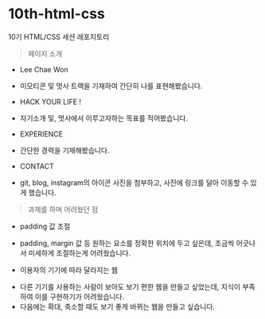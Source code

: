 # 10th-html-css
10기 HTML/CSS 세션 레포지토리
> 페이지 소개 
* Lee Chae Won
- 미모티콘 및 멋사 트랙을 기재하여 간단히 나를 표현해봤습니다. 
* HACK YOUR LIFE ! 
- 자기소개 및, 멋사에서 이루고자하는 목표를 적어봤습니다.
* EXPERIENCE
- 간단한 경력을 기재해봤습니다.
* CONTACT
- git, blog, instagram의 아이콘 사진을 첨부하고, 사진에 링크를 달아 이동할 수 있게 했습니다. 
> 과제를 하며 어려웠던 점
* padding 값 조절 
- padding, margin 값 등 원하는 요소를 정확한 위치에 두고 싶은데, 조금씩 어긋나서 미세하게 조절하는게 어려웠습니다. 
* 이용자의 기기에 따라 달라지는 웹 
- 다른 기기를 사용하는 사람이 보아도 보기 편한 웹을 만들고 싶었는데, 지식이 부족하여 이를 구현하기가 어려웠습니다.
- 다음에는 확대, 축소할 때도 보기 좋게 바뀌는 웹을 만들고 싶습니다. 

